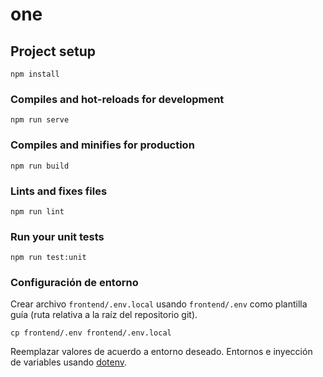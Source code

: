 # one

## Project setup
```
npm install
```

### Compiles and hot-reloads for development
```
npm run serve
```

### Compiles and minifies for production
```
npm run build
```

### Lints and fixes files
```
npm run lint
```

### Run your unit tests
```
npm run test:unit
```

### Configuración de entorno

Crear archivo `frontend/.env.local` usando `frontend/.env` como plantilla guía
(ruta relativa a la raíz del repositorio git).

```
cp frontend/.env frontend/.env.local
```

Reemplazar valores de acuerdo a entorno deseado. Entornos e inyección de
variables usando [dotenv](https://www.npmjs.com/package/dotenv).